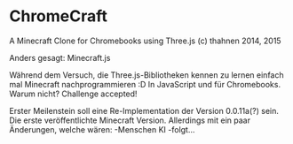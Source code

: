 # ChromeCraft
A Minecraft Clone for Chromebooks using Three.js
(c) thahnen 2014, 2015

Anders gesagt: Minecraft.js

Während dem Versuch, die Three.js-Bibliotheken kennen zu lernen einfach mal Minecraft nachprogrammieren :D
In JavaScript und für Chromebooks. Warum nicht? Challenge accepted!

Erster Meilenstein soll eine Re-Implementation der Version 0.0.11a(?) sein.
Die erste veröffentlichte Minecraft Version.
Allerdings mit ein paar Änderungen, welche wären:
-Menschen KI
-folgt...
